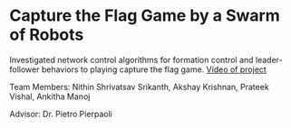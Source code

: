 # Capture the Flag Game by a Swarm of Robots
Investigated network control algorithms for formation control and leader-follower behaviors to playing capture the flag game. 
[Video of project](https://www.youtube.com/watch?v=ZAj0yj7iQ5Q)

Team Members: Nithin Shrivatsav Srikanth, Akshay Krishnan, Prateek Vishal, Ankitha Manoj

Advisor: Dr. Pietro Pierpaoli 
